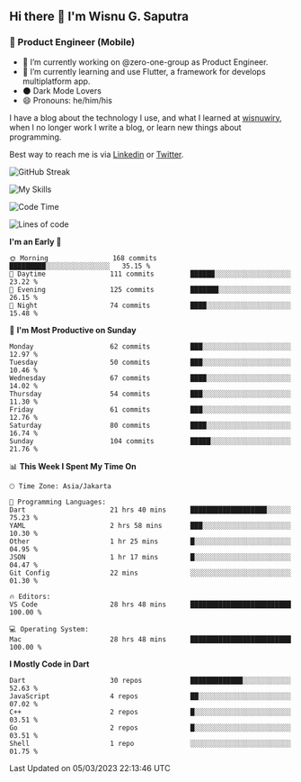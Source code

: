 ## Hi there 👋 I'm Wisnu G. Saputra

### :mobile_phone_off: Product Engineer (Mobile)

- 🔭 I’m currently working on @zero-one-group as Product Engineer.
- 🌱 I’m currently learning and use Flutter, a framework for develops multiplatform app.
- 🌑 Dark Mode Lovers
- 😄 Pronouns: he/him/his

I have a blog about the technology I use, and what I learned at [wisnuwiry](https://wisnuwiry.space/), when I no longer work I write a blog, or learn new things about programming.

Best way to reach me is via [Linkedin](https://www.linkedin.com/in/wisnu-saputra/) or [Twitter](https://twitter.com/wisnuwiry).

![GitHub Streak](https://streak-stats.demolab.com?user=wisnuwiry&theme=dark&hide_border=true)

![My Skills](https://skillicons.dev/icons?i=dart,flutter,kotlin,swift,js,css,neovim,git,linux&perline=5)

<!--START_SECTION:waka-->
![Code Time](http://img.shields.io/badge/Code%20Time-278%20hrs%205%20mins-blue)

![Lines of code](https://img.shields.io/badge/From%20Hello%20World%20I%27ve%20Written-1.8%20million%20lines%20of%20code-blue)

**I'm an Early 🐤** 

```text
🌞 Morning                168 commits         █████████░░░░░░░░░░░░░░░░   35.15 % 
🌆 Daytime                111 commits         ██████░░░░░░░░░░░░░░░░░░░   23.22 % 
🌃 Evening                125 commits         ███████░░░░░░░░░░░░░░░░░░   26.15 % 
🌙 Night                  74 commits          ████░░░░░░░░░░░░░░░░░░░░░   15.48 % 
```
📅 **I'm Most Productive on Sunday** 

```text
Monday                   62 commits          ███░░░░░░░░░░░░░░░░░░░░░░   12.97 % 
Tuesday                  50 commits          ███░░░░░░░░░░░░░░░░░░░░░░   10.46 % 
Wednesday                67 commits          ████░░░░░░░░░░░░░░░░░░░░░   14.02 % 
Thursday                 54 commits          ███░░░░░░░░░░░░░░░░░░░░░░   11.30 % 
Friday                   61 commits          ███░░░░░░░░░░░░░░░░░░░░░░   12.76 % 
Saturday                 80 commits          ████░░░░░░░░░░░░░░░░░░░░░   16.74 % 
Sunday                   104 commits         █████░░░░░░░░░░░░░░░░░░░░   21.76 % 
```


📊 **This Week I Spent My Time On** 

```text
🕑︎ Time Zone: Asia/Jakarta

💬 Programming Languages: 
Dart                     21 hrs 40 mins      ███████████████████░░░░░░   75.23 % 
YAML                     2 hrs 58 mins       ███░░░░░░░░░░░░░░░░░░░░░░   10.30 % 
Other                    1 hr 25 mins        █░░░░░░░░░░░░░░░░░░░░░░░░   04.95 % 
JSON                     1 hr 17 mins        █░░░░░░░░░░░░░░░░░░░░░░░░   04.47 % 
Git Config               22 mins             ░░░░░░░░░░░░░░░░░░░░░░░░░   01.30 % 

🔥 Editors: 
VS Code                  28 hrs 48 mins      █████████████████████████   100.00 % 

💻 Operating System: 
Mac                      28 hrs 48 mins      █████████████████████████   100.00 % 
```

**I Mostly Code in Dart** 

```text
Dart                     30 repos            █████████████░░░░░░░░░░░░   52.63 % 
JavaScript               4 repos             ██░░░░░░░░░░░░░░░░░░░░░░░   07.02 % 
C++                      2 repos             █░░░░░░░░░░░░░░░░░░░░░░░░   03.51 % 
Go                       2 repos             █░░░░░░░░░░░░░░░░░░░░░░░░   03.51 % 
Shell                    1 repo              ░░░░░░░░░░░░░░░░░░░░░░░░░   01.75 % 
```




 Last Updated on 05/03/2023 22:13:46 UTC
<!--END_SECTION:waka-->
